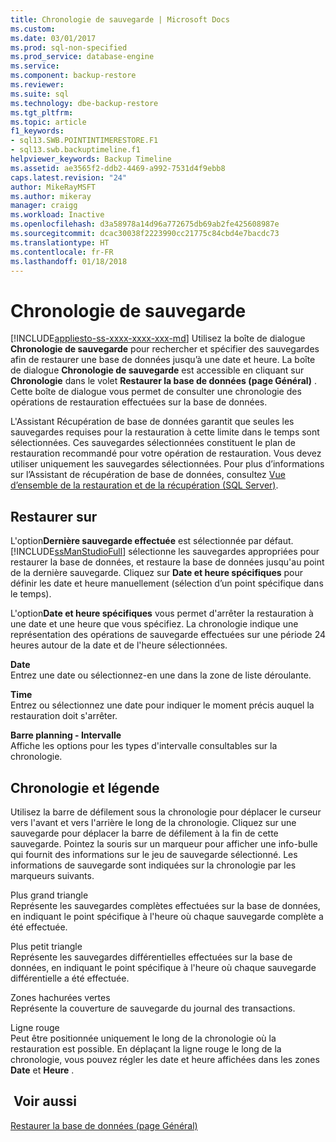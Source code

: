 ```yaml
---
title: Chronologie de sauvegarde | Microsoft Docs
ms.custom: 
ms.date: 03/01/2017
ms.prod: sql-non-specified
ms.prod_service: database-engine
ms.service: 
ms.component: backup-restore
ms.reviewer: 
ms.suite: sql
ms.technology: dbe-backup-restore
ms.tgt_pltfrm: 
ms.topic: article
f1_keywords:
- sql13.SWB.POINTINTIMERESTORE.F1
- sql13.swb.backuptimeline.f1
helpviewer_keywords: Backup Timeline
ms.assetid: ae3565f2-ddb2-4469-a992-7531d4f9ebb8
caps.latest.revision: "24"
author: MikeRayMSFT
ms.author: mikeray
manager: craigg
ms.workload: Inactive
ms.openlocfilehash: d3a58978a14d96a772675db69ab2fe425608987e
ms.sourcegitcommit: dcac30038f2223990cc21775c84cbd4e7bacdc73
ms.translationtype: HT
ms.contentlocale: fr-FR
ms.lasthandoff: 01/18/2018
---
```

# <a name="backup-timeline"></a>Chronologie de sauvegarde
[!INCLUDE[appliesto-ss-xxxx-xxxx-xxx-md](../../includes/appliesto-ss-xxxx-xxxx-xxx-md.md)] Utilisez la boîte de dialogue **Chronologie de sauvegarde** pour rechercher et spécifier des sauvegardes afin de restaurer une base de données jusqu’à une date et heure. La boîte de dialogue **Chronologie de sauvegarde** est accessible en cliquant sur **Chronologie** dans le volet **Restaurer la base de données (page Général)** . Cette boîte de dialogue vous permet de consulter une chronologie des opérations de restauration effectuées sur la base de données.  
  
 L'Assistant Récupération de base de données garantit que seules les sauvegardes requises pour la restauration à cette limite dans le temps sont sélectionnées. Ces sauvegardes sélectionnées constituent le plan de restauration recommandé pour votre opération de restauration. Vous devez utiliser uniquement les sauvegardes sélectionnées. Pour plus d’informations sur l’Assistant de récupération de base de données, consultez [Vue d’ensemble de la restauration et de la récupération &#40;SQL Server&#41;](../../relational-databases/backup-restore/restore-and-recovery-overview-sql-server.md).  
  
## <a name="restore-to"></a>Restaurer sur  
 L'option**Dernière sauvegarde effectuée** est sélectionnée par défaut. [!INCLUDE[ssManStudioFull](../../includes/ssmanstudiofull-md.md)] sélectionne les sauvegardes appropriées pour restaurer la base de données, et restaure la base de données jusqu'au point de la dernière sauvegarde. Cliquez sur **Date et heure spécifiques** pour définir les date et heure manuellement (sélection d’un point spécifique dans le temps).  
  
 L'option**Date et heure spécifiques** vous permet d'arrêter la restauration à une date et une heure que vous spécifiez. La chronologie indique une représentation des opérations de sauvegarde effectuées sur une période 24 heures autour de la date et de l'heure sélectionnées.  
  
 **Date**  
 Entrez une date ou sélectionnez-en une dans la zone de liste déroulante.  
  
 **Time**  
 Entrez ou sélectionnez une date pour indiquer le moment précis auquel la restauration doit s'arrêter.  
  
 **Barre planning - Intervalle**  
 Affiche les options pour les types d'intervalle consultables sur la chronologie.  
  
## <a name="timeline-and-legend"></a>Chronologie et légende  
 Utilisez la barre de défilement sous la chronologie pour déplacer le curseur vers l'avant et vers l'arrière le long de la chronologie. Cliquez sur une sauvegarde pour déplacer la barre de défilement à la fin de cette sauvegarde. Pointez la souris sur un marqueur pour afficher une info-bulle qui fournit des informations sur le jeu de sauvegarde sélectionné. Les informations de sauvegarde sont indiquées sur la chronologie par les marqueurs suivants.  
  
 Plus grand triangle  
 Représente les sauvegardes complètes effectuées sur la base de données, en indiquant le point spécifique à l'heure où chaque sauvegarde complète a été effectuée.  
  
 Plus petit triangle  
 Représente les sauvegardes différentielles effectuées sur la base de données, en indiquant le point spécifique à l'heure où chaque sauvegarde différentielle a été effectuée.  
  
 Zones hachurées vertes  
 Représente la couverture de sauvegarde du journal des transactions.  
  
 Ligne rouge  
 Peut être positionnée uniquement le long de la chronologie où la restauration est possible. En déplaçant la ligne rouge le long de la chronologie, vous pouvez régler les date et heure affichées dans les zones **Date** et **Heure** .  
  
## <a name="see-also"></a> Voir aussi  
 [Restaurer la base de données &#40;page Général&#41;](../../relational-databases/backup-restore/restore-database-general-page.md)  
  
  
